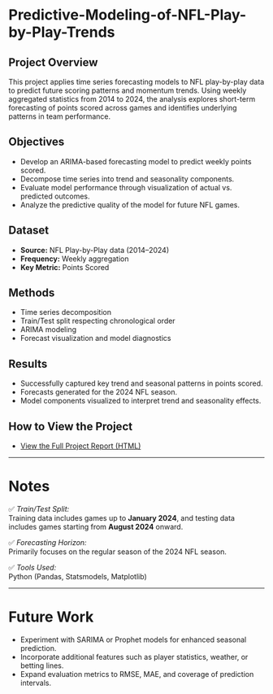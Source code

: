 # Predictive-Modeling-of-NFL-Play-by-Play-Trends

## Project Overview
This project applies time series forecasting models to NFL play-by-play data to predict future scoring patterns and momentum trends. Using weekly aggregated statistics from 2014 to 2024, the analysis explores short-term forecasting of points scored across games and identifies underlying patterns in team performance.

## Objectives
- Develop an ARIMA-based forecasting model to predict weekly points scored.
- Decompose time series into trend and seasonality components.
- Evaluate model performance through visualization of actual vs. predicted outcomes.
- Analyze the predictive quality of the model for future NFL games.

## Dataset
- **Source:** NFL Play-by-Play data (2014–2024)
- **Frequency:** Weekly aggregation
- **Key Metric:** Points Scored

## Methods
- Time series decomposition
- Train/Test split respecting chronological order
- ARIMA modeling
- Forecast visualization and model diagnostics

## Results
- Successfully captured key trend and seasonal patterns in points scored.
- Forecasts generated for the 2024 NFL season.
- Model components visualized to interpret trend and seasonality effects.

## How to View the Project
- [View the Full Project Report (HTML)](Insert_Link_Here)

---

# Notes
✅ *Train/Test Split:*  
Training data includes games up to **January 2024**, and testing data includes games starting from **August 2024** onward.

✅ *Forecasting Horizon:*  
Primarily focuses on the regular season of the 2024 NFL season.

✅ *Tools Used:*  
Python (Pandas, Statsmodels, Matplotlib)

---

# Future Work
- Experiment with SARIMA or Prophet models for enhanced seasonal prediction.
- Incorporate additional features such as player statistics, weather, or betting lines.
- Expand evaluation metrics to RMSE, MAE, and coverage of prediction intervals.
